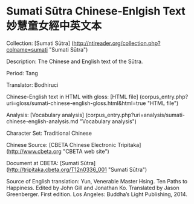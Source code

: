 # Sumati Sūtra Chinese-Enlgish Text 妙慧童女經中英文本

Collection: [Sumati Sūtra] (http://ntireader.org/collection.php?colname=sumati "Sumati Sūtra")

Description: The Chinese and English text of the Sūtra.

Period: Tang

Translator: Bodhiruci

Chinese-English text in HTML with gloss: [HTML file] (corpus_entry.php?uri=gloss/sumati-chinese-english-gloss.html&html=true "HTML file")

Analysis: [Vocabulary analysis] (corpus_entry.php?uri=analysis/sumati-chinese-english-analysis.md "Vocabulary analysis")

Character Set: Traditional Chinese

Chinese Source: [CBETA Chinese Electronic Tripitaka] (http://www.cbeta.org "CBETA web site")

Document at CBETA: [Sumati Sūtra] (http://tripitaka.cbeta.org/T12n0336_001 "Sumati Sūtra")

Source of English translation: 
Yun, Venerable Master Hsing. Ten Paths to Happiness. Edited by John Gill and Jonathan Ko. Translated by Jason Greenberger. First edition. Los Angeles: Buddha’s Light Publishing, 2014.